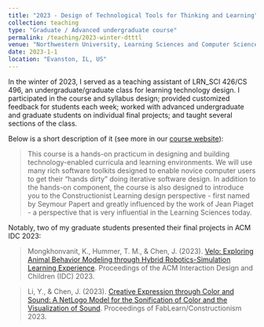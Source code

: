 ```yaml
---
title: "2023 - Design of Technological Tools for Thinking and Learning"
collection: teaching
type: "Graduate / Advanced undergraduate course"
permalink: /teaching/2023-winter-dtttl
venue: "Northwestern University, Learning Sciences and Computer Science"
date: 2023-1-1
location: "Evanston, IL, US"
---
```


In the winter of 2023, I served as a teaching assistant of LRN_SCI 426/CS 496, an undergraduate/graduate class for learning technology design. I participated in the course and syllabus design; provided customized feedback for students each week; worked with advanced undergraduate and graduate students on individual final projects; and taught several sections of the class. 

Below is a short description of it (see more in our [course website](https://ccl.northwestern.edu/dtttl/2023LS426)):

> This course is a hands-on practicum in designing and building technology-enabled curricula and learning environments. We will use many rich software toolkits designed to enable novice computer users to get their “hands dirty” doing iterative software design. In addition to the hands-on component, the course is also designed to introduce you to the Constructionist Learning design perspective - first named by Seymour Papert and greatly influenced by the work of Jean Piaget - a perspective that is very influential in the Learning Sciences today.

Notably, two of my graduate students presented their final projects in ACM IDC 2023:

> Mongkhonvanit, K., Hummer, T. M., & Chen, J. (2023). [Velo: Exploring Animal Behavior Modeling through Hybrid Robotics-Simulation Learning Experience](/talks/2023-velo.html). Proceedings of the ACM Interaction Design and Children (IDC) 2023.

> Li, Y., & Chen, J. (2023). [Creative Expression through Color and Sound: A NetLogo Model for the Sonification of Color and the Visualization of Sound](/talks/2023-kandinsky.html). Proceedings of FabLearn/Constructionism 2023.
